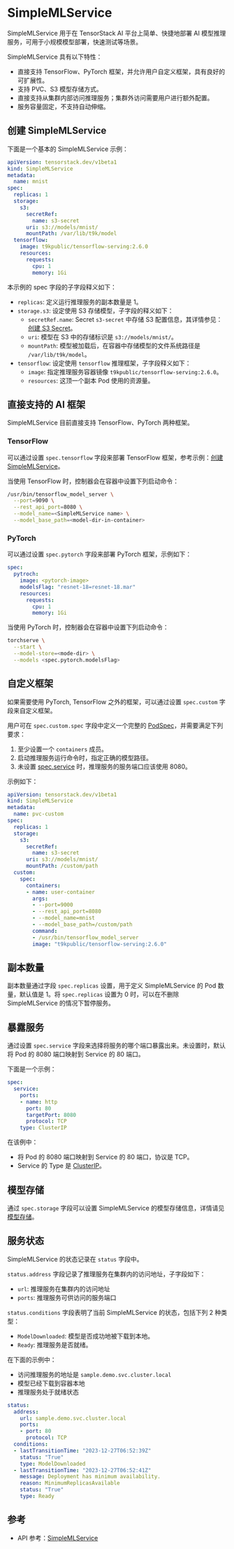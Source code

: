 # SimpleMLService

SimpleMLService 用于在 TensorStack AI 平台上简单、快捷地部署 AI 模型推理服务，可用于小规模模型部署，快速测试等场景。

SimpleMLService 具有以下特性：

* 直接支持 TensorFlow、PyTorch 框架，并允许用户自定义框架，具有良好的可扩展性。
* 支持 PVC、S3 模型存储方式。
* 直接支持从集群内部访问推理服务；集群外访问需要用户进行额外配置。
* 服务容量固定，不支持自动伸缩。

## 创建 SimpleMLService

下面是一个基本的 SimpleMLService 示例：

```yaml
apiVersion: tensorstack.dev/v1beta1
kind: SimpleMLService
metadata:
  name: mnist
spec:
  replicas: 1
  storage:
    s3:
      secretRef:
        name: s3-secret
      uri: s3://models/mnist/
      mountPath: /var/lib/t9k/model
  tensorflow:
    image: t9kpublic/tensorflow-serving:2.6.0
    resources: 
      requests:
        cpu: 1
        memory: 1Gi
```

本示例的 spec 字段的子字段释义如下：
* `replicas`: 定义运行推理服务的副本数量是 1。
* `storage.s3`: 设定使用 S3 存储模型，子字段的释义如下：
    * `secretRef.name`: Secret `s3-secret` 中存储 S3 配置信息，其详情参见：[创建 S3 Secret](./storage.md#创建-s3-secret)。
    * `uri`: 模型在 S3 中的存储标识是 `s3://models/mnist/`。
    * `mountPath`: 模型被加载后，在容器中存储模型的文件系统路径是 `/var/lib/t9k/model`。
* `tensorflow`: 设定使用 `tensorflow` 推理框架，子字段释义如下：
    * `image`: 指定推理服务容器镜像 `t9kpublic/tensorflow-serving:2.6.0`。
    * `resources`: 这顶一个副本 Pod 使用的资源量。

## 直接支持的 AI 框架

SimpleMLService 目前直接支持 TensorFlow、PyTorch 两种框架。

### TensorFlow

可以通过设置 `spec.tensorflow` 字段来部署 TensorFlow 框架，参考示例：[创建 SimpleMLService](#创建-simplemlservice)。

当使用 TensorFlow 时，控制器会在容器中设置下列启动命令：

```bash
/usr/bin/tensorflow_model_server \
  --port=9090 \
  --rest_api_port=8080 \
  --model_name=<SimpleMLService name> \
  --model_base_path=<model-dir-in-container>
```

### PyTorch

可以通过设置 `spec.pytorch` 字段来部署 PyTorch 框架，示例如下：
```yaml
spec:
  pytroch:
    image: <pytorch-image>
    modelsFlag: "resnet-18=resnet-18.mar"
    resources: 
      requests:
        cpu: 1
        memory: 1Gi
```

当使用 PyTorch 时，控制器会在容器中设置下列启动命令：

```bash
torchserve \
  --start \
  --model-store=<mode-dir> \
  --models <spec.pytorch.modelsFlag>
```

## 自定义框架

如果需要使用 PyTorch, TensorFlow 之外的框架，可以通过设置 `spec.custom` 字段来自定义框架。

用户可在 `spec.custom.spec` 字段中定义一个完整的 [PodSpec](../../reference/api-reference/simplemlservice.md#customspec)，并需要满足下列要求：

1. 至少设置一个 `containers` 成员。
1. 启动推理服务运行命令时，指定正确的模型路径。
1. 未设置 [spec.service](#暴露服务) 时，推理服务的服务端口应该使用 8080。

示例如下：
```yaml
apiVersion: tensorstack.dev/v1beta1
kind: SimpleMLService
metadata:
  name: pvc-custom
spec:
  replicas: 1
  storage:
    s3:
      secretRef:
        name: s3-secret
      uri: s3://models/mnist/
      mountPath: /custom/path
  custom:
    spec:
      containers:
      - name: user-container
        args:
        - --port=9000
        - --rest_api_port=8080
        - --model_name=mnist
        - --model_base_path=/custom/path
        command:
        - /usr/bin/tensorflow_model_server
        image: "t9kpublic/tensorflow-serving:2.6.0"
```

## 副本数量

副本数量通过字段 `spec.replicas` 设置，用于定义 SimpleMLService 的 Pod 数量，默认值是 1。将 `spec.replicas` 设置为 0 时，可以在不删除 SimpleMLService 的情况下暂停服务。

## 暴露服务

通过设置 `spec.service` 字段来选择将服务的哪个端口暴露出来。未设置时，默认将 Pod 的 8080 端口映射到 Service 的 80 端口。

下面是一个示例：

```yaml
spec:
  service:
    ports:
    - name: http
      port: 80
      targetPort: 8080
      protocol: TCP
    type: ClusterIP
```

在该例中：
* 将 Pod 的 8080 端口映射到 Service 的 80 端口，协议是 TCP。
* Service 的 Type 是 <a target="_blank" rel="noopener noreferrer" href="https://kubernetes.io/docs/concepts/services-networking/service/#type-clusterip">ClusterIP</a>。

## 模型存储

通过 `spec.storage` 字段可以设置 SimpleMLService 的模型存储信息，详情请见[模型存储](./storage.md)。

## 服务状态

SimpleMLService 的状态记录在 `status` 字段中。

`status.address` 字段记录了推理服务在集群内的访问地址，子字段如下：
* `url`: 推理服务在集群内的访问地址
* `ports`: 推理服务可供访问的服务端口

`status.conditions` 字段表明了当前 SimpleMLService 的状态，包括下列 2 种类型：
* `ModelDownloaded`: 模型是否成功地被下载到本地。
* `Ready`: 推理服务是否就绪。 

在下面的示例中：
* 访问推理服务的地址是 `sample.demo.svc.cluster.local`
* 模型已经下载到容器本地
* 推理服务处于就绪状态

```yaml
status:
  address:
    url: sample.demo.svc.cluster.local
    ports:
    - port: 80
      protocol: TCP
  conditions:
  - lastTransitionTime: "2023-12-27T06:52:39Z"
    status: "True"
    type: ModelDownloaded
  - lastTransitionTime: "2023-12-27T06:52:41Z"
    message: Deployment has minimum availability.
    reason: MinimumReplicasAvailable
    status: "True"
    type: Ready
```

## 参考

* API 参考：[SimpleMLService](../../reference/api-reference/simplemlservice.md)

